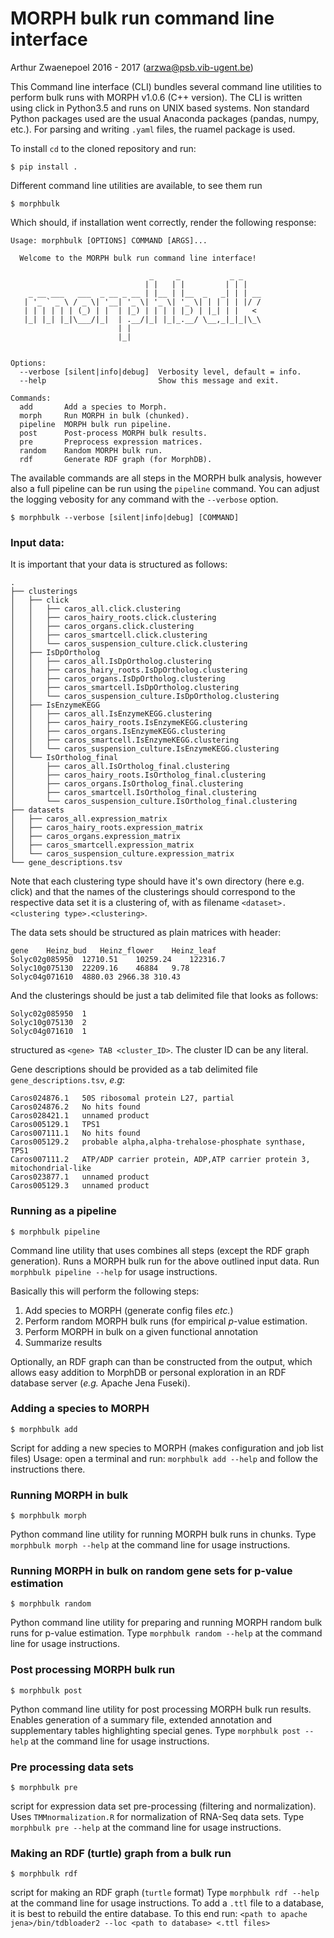 # MORPH bulk run command line interface
Arthur Zwaenepoel 2016 - 2017
(arzwa@psb.vib-ugent.be)

This Command line interface (CLI) bundles several command line utilities
to perform bulk runs with MORPH v1.0.6 (C++ version). The CLI is
written using click in Python3.5 and runs on UNIX based systems. Non
standard Python packages used are the usual Anaconda packages (pandas,
numpy, etc.). For parsing and writing `.yaml` files, the ruamel package
is used.

To install `cd` to the cloned repository and run:

    $ pip install .

Different command line utilities are available, to see them run

    $ morphbulk

Which should, if installation went correctly, render the following
response:

    Usage: morphbulk [OPTIONS] COMMAND [ARGS]...

      Welcome to the MORPH bulk run command line interface!

                                   _     _           _ _
                                  | |   | |         | | |
        _ __ ___   ___  _ __ _ __ | |__ | |__  _   _| | | __
       | '_ ` _ \ / _ \| '__| '_ \| '_ \| '_ \| | | | | |/ /
       | | | | | | (_) | |  | |_) | | | | |_) | |_| | |   <
       |_| |_| |_|\___/|_|  | .__/|_| |_|_.__/ \__,_|_|_|\_\
                            | |
                            |_|


    Options:
      --verbose [silent|info|debug]  Verbosity level, default = info.
      --help                         Show this message and exit.

    Commands:
      add       Add a species to Morph.
      morph     Run MORPH in bulk (chunked).
      pipeline  MORPH bulk run pipeline.
      post      Post-process MORPH bulk results.
      pre       Preprocess expression matrices.
      random    Random MORPH bulk run.
      rdf       Generate RDF graph (for MorphDB).


The available commands are all steps in the MORPH bulk analysis, however
also a full pipeline can be run using the ``pipeline`` command.
You can adjust the logging vebosity for any command with the `--verbose`
option.

    $ morphbulk --verbose [silent|info|debug] [COMMAND]


### Input data:

It is important that your data is structured as follows:
```
.
├── clusterings
│   ├── click
│   │   ├── caros_all.click.clustering
│   │   ├── caros_hairy_roots.click.clustering
│   │   ├── caros_organs.click.clustering
│   │   ├── caros_smartcell.click.clustering
│   │   └── caros_suspension_culture.click.clustering
│   ├── IsDpOrtholog
│   │   ├── caros_all.IsDpOrtholog.clustering
│   │   ├── caros_hairy_roots.IsDpOrtholog.clustering
│   │   ├── caros_organs.IsDpOrtholog.clustering
│   │   ├── caros_smartcell.IsDpOrtholog.clustering
│   │   └── caros_suspension_culture.IsDpOrtholog.clustering
│   ├── IsEnzymeKEGG
│   │   ├── caros_all.IsEnzymeKEGG.clustering
│   │   ├── caros_hairy_roots.IsEnzymeKEGG.clustering
│   │   ├── caros_organs.IsEnzymeKEGG.clustering
│   │   ├── caros_smartcell.IsEnzymeKEGG.clustering
│   │   └── caros_suspension_culture.IsEnzymeKEGG.clustering
│   └── IsOrtholog_final
│       ├── caros_all.IsOrtholog_final.clustering
│       ├── caros_hairy_roots.IsOrtholog_final.clustering
│       ├── caros_organs.IsOrtholog_final.clustering
│       ├── caros_smartcell.IsOrtholog_final.clustering
│       └── caros_suspension_culture.IsOrtholog_final.clustering
├── datasets
│   ├── caros_all.expression_matrix
│   ├── caros_hairy_roots.expression_matrix
│   ├── caros_organs.expression_matrix
│   ├── caros_smartcell.expression_matrix
│   └── caros_suspension_culture.expression_matrix
└── gene_descriptions.tsv
```

Note that each clustering type should have it's own directory (here e.g.
click) and that the names of the clusterings should correspond to the
respective data set it is a clustering of, with as filename
`<dataset>.<clustering type>.<clustering>`.

The data sets should be structured as plain matrices with header:
```
gene	Heinz_bud	Heinz_flower	Heinz_leaf
Solyc02g085950	12710.51	10259.24	122316.7
Solyc10g075130	22209.16	46884	9.78
Solyc04g071610	4880.03	2966.38	310.43
```

And the clusterings should be just a tab delimited file that looks as
follows:
```
Solyc02g085950	1
Solyc10g075130	2
Solyc04g071610	1
```
structured as `<gene> TAB <cluster_ID>`. The cluster ID can be any
literal.

Gene descriptions should be provided as a tab delimited file 
`gene_descriptions.tsv`, _e.g_:

```
Caros024876.1   50S ribosomal protein L27, partial
Caros024876.2   No hits found
Caros028421.1   unnamed product
Caros005129.1   TPS1
Caros007111.1   No hits found
Caros005129.2   probable alpha,alpha-trehalose-phosphate synthase, TPS1
Caros007111.2   ATP/ADP carrier protein, ADP,ATP carrier protein 3, mitochondrial-like
Caros023877.1   unnamed product
Caros005129.3   unnamed product
```

### Running as a pipeline

    $ morphbulk pipeline
Command line utility that uses combines all steps (except the RDF graph
generation). Runs a MORPH bulk run for the above outlined input data.
Run `morphbulk pipeline --help` for usage instructions.

Basically this will perform the following steps:

1. Add species to MORPH (generate config files _etc._)
2. Perform random MORPH bulk runs (for empirical _p_-value estimation.
3. Perform MORPH in bulk on a given functional annotation
4. Summarize results

Optionally, an RDF graph can than be constructed from the output, which 
allows easy addition to MorphDB or personal exploration in an RDF database
server (_e.g._ Apache Jena Fuseki).

### Adding a species to MORPH

    $ morphbulk add
Script for adding a new species to MORPH (makes configuration and
job list files) Usage: open a terminal and run: `morphbulk add
--help` and follow the instructions there.


### Running MORPH in bulk

    $ morphbulk morph
Python command line utility for running MORPH bulk runs in chunks. Type
`morphbulk morph --help` at the command line for usage instructions.


### Running MORPH in bulk on random gene sets for p-value estimation

    $ morphbulk random
Python command line utility for preparing and running MORPH random bulk
runs for p-value estimation. Type `morphbulk random --help` at the
command line for usage instructions.


### Post processing MORPH bulk run

    $ morphbulk post
Python command line utility for post processing MORPH bulk run results.
Enables generation of a summary file, extended annotation and
supplementary tables highlighting special genes. Type
`morphbulk post --help` at the command line for usage instructions.


### Pre processing data sets

    $ morphbulk pre
script for expression data set pre-processing (filtering and
normalization). Uses `TMMnormalization.R` for normalization of RNA-Seq
data sets. Type `morphbulk pre --help` at the command line for
usage instructions.


### Making an RDF (turtle) graph from a bulk run

    $ morphbulk rdf
script for making an RDF graph (`turtle` format) Type `morphbulk rdf
 --help` at the command line for usage instructions.
To add a `.ttl` file to a database, it is best to rebuild the entire
database. To this end run: `<path to apache jena>/bin/tdbloader2 --loc
<path to database> <.ttl files>`




